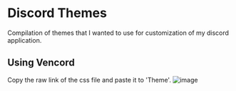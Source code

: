 # Discord Themes
Compilation of themes that I wanted to use for customization of my discord application.

## Using Vencord
Copy the raw link of the css file and paste it to 'Theme'.
![image](https://github.com/lkpnchl/DiscordThemes/assets/69750024/316a5191-2492-44e4-9b50-6c160fe54eeb)

